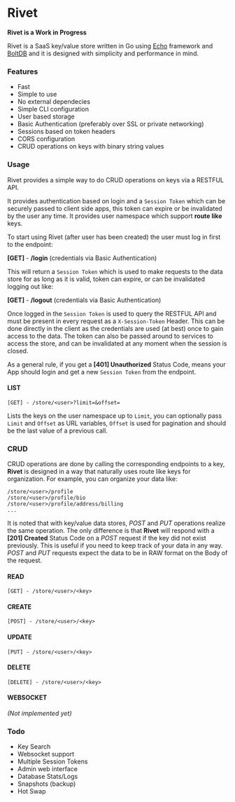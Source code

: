 # Rivet

**Rivet is a Work in Progress**

Rivet is a SaaS key/value store written in Go using [Echo](https://github.com/labstack/echo) framework and [BoltDB](https://github.com/boltdb/bolt) and it is designed with simplicity and performance in mind.

### Features

+ Fast
+ Simple to use
+ No external dependecies
+ Simple CLI configuration
+ User based storage
+ Basic Authentication (preferably over SSL or private networking)
+ Sessions based on token headers
+ CORS configuration
+ CRUD operations on keys with binary string values

### Usage

Rivet provides a simple way to do CRUD operations on keys via a RESTFUL API.

It provides authentication based on login and a ```Session Token``` which can be securely passed to client side apps, this token can expire or be invalidated by the user any time. It provides user namespace which support **route like** keys.

To start using Rivet (after user has been created) the user must log in first to the endpoint:

**[GET]** - **/login** (credentials via Basic Authentication)

This will return a ```Session Token``` which is used to make requests to the data store for as long as it is valid, token can expire, or can be invalidated logging out like:

**[GET]** - **/logout** (credentials via Basic Authentication)

Once logged in the ```Session Token``` is used to query the RESTFUL API and must be present in every request as a ```X-Session-Token``` Header. This can be done directly in the client as the credentials are used (at best) once to gain access to the data. The token can also be passed around to services to access the store, and can be invalidated at any moment when the session is closed.

As a general rule, if you get a **[401] Unauthorized** Status Code, means your App should login and get a new ```Session Token``` from the endpoint.

#### LIST
```
[GET] - /store/<user>?limit=&offset=
```
Lists the keys on the user namespace up to ```Limit```, you can optionally pass ```Limit``` and ```Offset``` as URL variables, ```Offset``` is used for pagination and should be the last value of a previous call.

### CRUD

CRUD operations are done by calling the corresponding endpoints  to a key, **Rivet** is designed in a way that naturally uses route like keys for organization. For example, you can organize your data like:

```
/store/<user>/profile
/store/<user>/profile/bio
/store/<user>/profile/address/billing
...
```

It is noted that with key/value data stores, *POST* and *PUT* operations realize the same operation. The only difference is that **Rivet** will respond with a **[201] Created** Status Code on a *POST* request if the key did not exist previously. This is useful if you need to keep track of your data in any way. *POST* and *PUT* requests expect the data to be in RAW format on the Body of the request.

#### READ
```
[GET] - /store/<user>/<key>
```

#### CREATE
```
[POST] - /store/<user>/<key>
```

#### UPDATE
```
[PUT] - /store/<user>/<key>
```

#### DELETE
```
[DELETE] - /store/<user>/<key>
```

#### WEBSOCKET
*(Not implemented yet)*

### Todo
+ Key Search
+ Websocket support
+ Multiple Session Tokens
+ Admin web interface
+ Database Stats/Logs
+ Snapshots (backup)
+ Hot Swap
